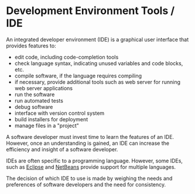 # Development Environment Tools / IDE #

An integrated developer environment (IDE) is a graphical user interface that provides features to:

* edit code, including code-completion tools
* check language syntax, indicating unused variables and code blocks, etc.
* compile software, if the language requires compiling
* if necessary, provide additional tools such as web server for running web server applications
* run the software
* run automated tests
* debug software
* interface with version control system
* build installers for deployment
* manage files in a "project"

A software developer must invest time to learn the features of an IDE.
However, once an understanding is gained, an IDE can increase the efficiency and insight of a software developer.

IDEs are often specific to a programming language.
However, some IDEs, such as [Eclipse](https://en.wikipedia.org/wiki/Eclipse_(software)) and
[NetBeans](https://en.wikipedia.org/wiki/NetBeans) provide support for multiple languages.

The decision of which IDE to use is made by weighing the needs and preferences of software developers and the need for consistency.

